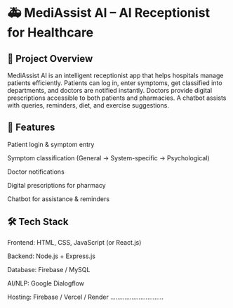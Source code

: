 # 🚑 MediAssist AI – AI Receptionist for Healthcare
## 📌 Project Overview

MediAssist AI is an intelligent receptionist app that helps hospitals manage patients efficiently.
Patients can log in, enter symptoms, get classified into departments, and doctors are notified instantly.
Doctors provide digital prescriptions accessible to both patients and pharmacies.
A chatbot assists with queries, reminders, diet, and exercise suggestions.

## 🎯 Features

Patient login & symptom entry

Symptom classification (General → System-specific → Psychological)

Doctor notifications

Digital prescriptions for pharmacy

Chatbot for assistance & reminders

## 🛠️ Tech Stack

Frontend: HTML, CSS, JavaScript (or React.js)

Backend: Node.js + Express.js

Database: Firebase / MySQL

AI/NLP: Google Dialogflow

Hosting: Firebase / Vercel / Render
..............................
